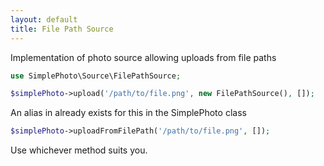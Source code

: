 ```yaml
---
layout: default
title: File Path Source
---
```


Implementation of photo source allowing uploads from file paths

```php
use SimplePhoto\Source\FilePathSource;

$simplePhoto->upload('/path/to/file.png', new FilePathSource(), []);
```

An alias in already exists for this in the SimplePhoto class

```php
$simplePhoto->uploadFromFilePath('/path/to/file.png', []);
```

Use whichever method suits you.
